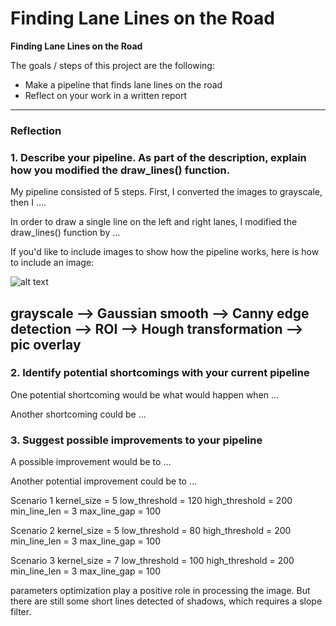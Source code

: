 # **Finding Lane Lines on the Road** 



**Finding Lane Lines on the Road**

The goals / steps of this project are the following:
* Make a pipeline that finds lane lines on the road
* Reflect on your work in a written report


[//]: # (Image References)

[image1]: ./examples/grayscale.jpg "Grayscale"

---

### Reflection

### 1. Describe your pipeline. As part of the description, explain how you modified the draw_lines() function.

My pipeline consisted of 5 steps. First, I converted the images to grayscale, then I .... 

In order to draw a single line on the left and right lanes, I modified the draw_lines() function by ...

If you'd like to include images to show how the pipeline works, here is how to include an image: 

![alt text][image1]


## grayscale --> Gaussian smooth --> Canny edge detection --> ROI --> Hough transformation --> pic overlay

### 2. Identify potential shortcomings with your current pipeline


One potential shortcoming would be what would happen when ... 

Another shortcoming could be ...


### 3. Suggest possible improvements to your pipeline

A possible improvement would be to ...

Another potential improvement could be to ...

Scenario 1
kernel_size = 5
low_threshold = 120
high_threshold = 200
min_line_len = 3
max_line_gap = 100

Scenario 2
kernel_size = 5
low_threshold = 80
high_threshold = 200
min_line_len = 3
max_line_gap = 100

Scenario 3
kernel_size = 7
low_threshold = 100
high_threshold = 200
min_line_len = 3
max_line_gap = 100

parameters optimization play a positive role in processing the image. But there are still some short lines detected of shadows, which requires a slope filter.
